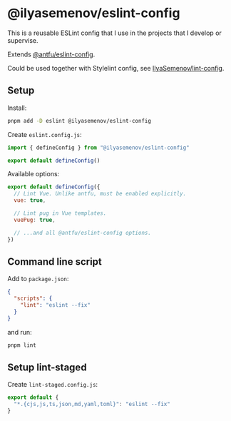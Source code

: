 # @ilyasemenov/eslint-config

This is a reusable ESLint config that I use in the projects that I develop or supervise.

Extends [@antfu/eslint-config](https://github.com/antfu/eslint-config).

Could be used together with Stylelint config, see [IlyaSemenov/lint-config](https://github.com/IlyaSemenov/lint-config).

## Setup

Install:

```sh
pnpm add -D eslint @ilyasemenov/eslint-config
```

Create `eslint.config.js`:

```js
import { defineConfig } from "@ilyasemenov/eslint-config"

export default defineConfig()
```

Available options:

```js
export default defineConfig({
  // Lint Vue. Unlike antfu, must be enabled explicitly.
  vue: true,

  // Lint pug in Vue templates.
  vuePug: true,

  // ...and all @antfu/eslint-config options.
})
```

## Command line script

Add to `package.json`:

```json
{
  "scripts": {
    "lint": "eslint --fix"
  }
}
```

and run:

```sh
pnpm lint
```

## Setup lint-staged

Create `lint-staged.config.js`:

```js
export default {
  "*.{cjs,js,ts,json,md,yaml,toml}": "eslint --fix"
}
```
